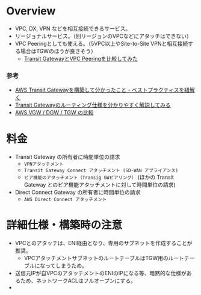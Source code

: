 # Overview
 - VPC, DX, VPN などを相互接続できるサービス。
 - リージョナルサービス。（別リージョンのVPCなどにアタッチはできない）
 - VPC Peeringとしても使える。（5VPC以上やSite-to-Site VPNと相互接続する場合はTGWのほうが良さそう）
   - [Transit GatewayとVPC Peeringを比較してみた](https://dev.classmethod.jp/articles/different-from-vpc-peering-and-transit-gateway-japanese/)

### 参考
 - [AWS Transit Gatewayを構築して分かったこと・ベストプラクティスを紐解く](https://blog.serverworks.co.jp/transit-gateway-best-practice)
 - [Transit Gatewayのルーティング仕様を分かりやすく解説してみる](https://blog.serverworks.co.jp/tech/2020/06/30/transit-gateway-routing/)
 - [AWS VGW / DGW / TGW の比較](https://www.megaport.com/ja/blog/aws-vgw-vs-dgw-vs-tgw/)

# 料金
 - Transit Gateway の所有者に時間単位の請求
   - `VPNアタッチメント`
   - `Transit Gateway Connect アタッチメント (SD-WAN アプライアンス)`
   - `ピア機能のアタッチメント（Transig GWピアリング）` (ほかの Transit Gateway とのピア機能アタッチメントに対して時間単位の請求)
 - Direct Connect Gateway の所有者に時間単位の請求
   - `AWS Direct Connect アタッチメント`

# 詳細仕様・構築時の注意
 - VPCとのアタッチは、ENI経由となり、専用のサブネットを作成することが推奨。
   - VPCアタッチメントサブネットのルートテーブルはTGW用のルートテーブルになってしまうため。
 - 送信元IPが自VPCのアタッチメントのENIのIPになる等、暗黙的な仕様があるため、ネットワークACLはフルオープンにする。
 - 
 

